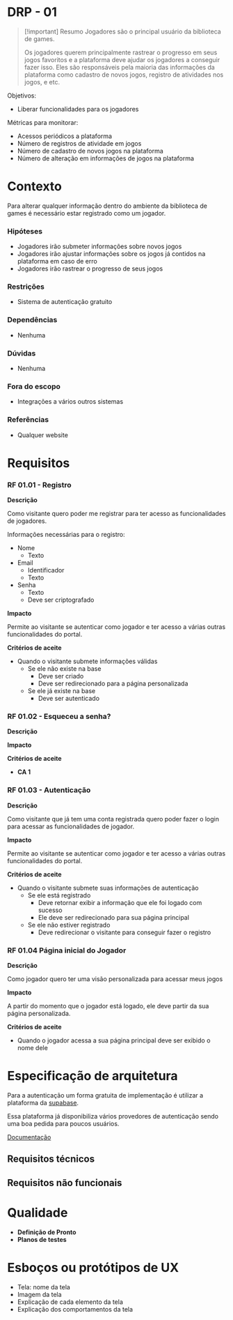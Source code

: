 # DRP - 01

> [!important] Resumo
> Jogadores são o principal usuário da biblioteca de games. 
> 
> Os jogadores querem principalmente rastrear o progresso em seus jogos favoritos e a plataforma deve ajudar os jogadores a conseguir fazer isso. Eles são responsáveis pela maioria das informações da plataforma como cadastro de novos jogos, registro de atividades nos jogos, e etc.

Objetivos:

- Liberar funcionalidades para os jogadores

Métricas para monitorar:

- Acessos periódicos a plataforma
- Número de registros de atividade em jogos
- Número de cadastro de novos jogos na plataforma
- Número de alteração em informações de jogos na plataforma

# Contexto

Para alterar qualquer informação dentro do ambiente da biblioteca de games é necessário estar registrado como um jogador.

### Hipóteses

- Jogadores irão submeter informações sobre novos jogos
- Jogadores irão ajustar informações sobre os jogos já contidos na plataforma em caso de erro
- Jogadores irão rastrear o progresso de seus jogos

### Restrições

- Sistema de autenticação gratuito

### Dependências

- Nenhuma

### Dúvidas

- Nenhuma

### Fora do escopo

- Integrações a vários outros sistemas

### Referências

- Qualquer website

# Requisitos

### RF 01.01 - Registro

__Descrição__

Como visitante quero poder me registrar para ter acesso as funcionalidades de jogadores.

Informações necessárias para o registro:

- Nome
	- Texto
- Email
	- Identificador
	- Texto
- Senha
	- Texto
	- Deve ser criptografado

__Impacto__

Permite ao visitante se autenticar como jogador e ter acesso a várias outras funcionalidades do portal.

__Critérios de aceite__

- Quando o visitante submete informações válidas
	- Se ele não existe na base
		- Deve ser criado
		- Deve ser redirecionado para a página personalizada
	- Se ele já existe na base
		- Deve ser autenticado

### RF 01.02 - Esqueceu a senha?

__Descrição__

__Impacto__

__Critérios de aceite__

- __CA 1__

### RF 01.03 - Autenticação

__Descrição__

Como visitante que já tem uma conta registrada quero poder fazer o login para acessar as funcionalidades de jogador.

__Impacto__

Permite ao visitante se autenticar como jogador e ter acesso a várias outras funcionalidades do portal.

__Critérios de aceite__

- Quando o visitante submete suas informações de autenticação
	- Se ele está registrado
		- Deve retornar exibir a informação que ele foi logado com sucesso
		- Ele deve ser redirecionado para sua página principal
	- Se ele não estiver registrado
		- Deve redirecionar o visitante para conseguir fazer o registro

### RF 01.04 Página inicial do Jogador

__Descrição__

Como jogador quero ter uma visão personalizada para acessar meus jogos

__Impacto__

A partir do momento que o jogador está logado, ele deve partir da sua página personalizada.

__Critérios de aceite__

- Quando o jogador acessa a sua página principal deve ser exibido o nome dele

# Especificação de arquitetura

Para a autenticação um forma gratuita de implementação é utilizar a plataforma da [supabase](https://supabase.com/auth).

Essa plataforma já disponibiliza vários provedores de autenticação sendo uma boa pedida para poucos usuários.

[Documentação](https://supabase.com/docs/guides/auth)

## Requisitos técnicos


## Requisitos não funcionais


# Qualidade

- __Definição de Pronto__
- __Planos de testes__

# Esboços ou protótipos de UX

- Tela: nome da tela
- Imagem da tela
- Explicação de cada elemento da tela
- Explicação dos comportamentos da tela